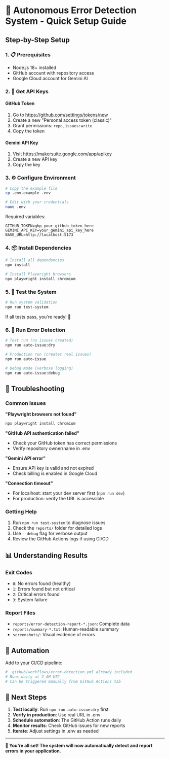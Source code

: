# 🤖 Autonomous Error Detection System - Quick Setup Guide

## Step-by-Step Setup

### 1. 📋 Prerequisites
- Node.js 18+ installed
- GitHub account with repository access
- Google Cloud account for Gemini AI

### 2. 🔑 Get API Keys

#### GitHub Token
1. Go to https://github.com/settings/tokens/new
2. Create a new "Personal access token (classic)"
3. Grant permissions: `repo`, `issues:write`
4. Copy the token

#### Gemini API Key
1. Visit https://makersuite.google.com/app/apikey
2. Create a new API key
3. Copy the key

### 3. ⚙️ Configure Environment

```bash
# Copy the example file
cp .env.example .env

# Edit with your credentials
nano .env
```

Required variables:
```env
GITHUB_TOKEN=ghp_your_github_token_here
GEMINI_API_KEY=your_gemini_api_key_here
BASE_URL=http://localhost:5173
```

### 4. 📦 Install Dependencies

```bash
# Install all dependencies
npm install

# Install Playwright browsers
npx playwright install chromium
```

### 5. 🧪 Test the System

```bash
# Run system validation
npm run test-system
```

If all tests pass, you're ready! 🎉

### 6. 🚀 Run Error Detection

```bash
# Test run (no issues created)
npm run auto-issue:dry

# Production run (creates real issues)
npm run auto-issue

# Debug mode (verbose logging)
npm run auto-issue:debug
```

## 🔧 Troubleshooting

### Common Issues

**"Playwright browsers not found"**
```bash
npx playwright install chromium
```

**"GitHub API authentication failed"**
- Check your GitHub token has correct permissions
- Verify repository owner/name in .env

**"Gemini API error"**
- Ensure API key is valid and not expired
- Check billing is enabled in Google Cloud

**"Connection timeout"**
- For localhost: start your dev server first (`npm run dev`)
- For production: verify the URL is accessible

### Getting Help

1. Run `npm run test-system` to diagnose issues
2. Check the `reports/` folder for detailed logs
3. Use `--debug` flag for verbose output
4. Review the GitHub Actions logs if using CI/CD

## 📊 Understanding Results

### Exit Codes
- `0`: No errors found (healthy)
- `1`: Errors found but not critical
- `2`: Critical errors found
- `3`: System failure

### Report Files
- `reports/error-detection-report-*.json`: Complete data
- `reports/summary-*.txt`: Human-readable summary
- `screenshots/`: Visual evidence of errors

## 🔄 Automation

Add to your CI/CD pipeline:

```yaml
# .github/workflows/error-detection.yml already included
# Runs daily at 2 AM UTC
# Can be triggered manually from GitHub Actions tab
```

## 🎯 Next Steps

1. **Test locally**: Run `npm run auto-issue:dry` first
2. **Verify in production**: Use real URL in .env
3. **Schedule automation**: The GitHub Action runs daily
4. **Monitor results**: Check GitHub issues for new reports
5. **Iterate**: Adjust settings in .env as needed

---

**🎉 You're all set! The system will now automatically detect and report errors in your application.**